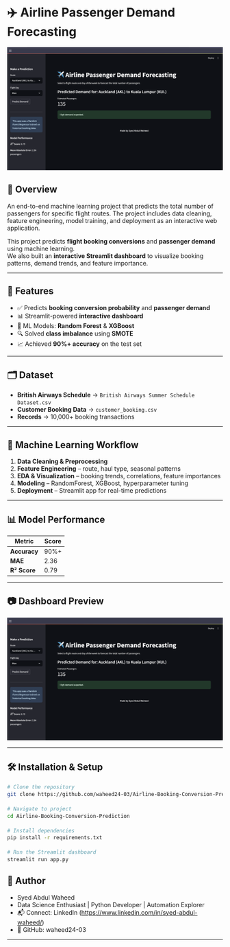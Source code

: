 # ✈️ Airline Passenger Demand Forecasting

![Dashboard Preview](output/Output.png)

## 📌 Overview
An end-to-end machine learning project that predicts the total number of passengers for specific flight routes. The project includes data cleaning, feature engineering, model training, and deployment as an interactive web application.

This project predicts **flight booking conversions** and **passenger demand** using machine learning.  
We also built an **interactive Streamlit dashboard** to visualize booking patterns, demand trends, and feature importance.
   
---

## 🚀 Features
- ✅ Predicts **booking conversion probability** and **passenger demand**
- 📊 Streamlit-powered **interactive dashboard**
- 🧠 ML Models: **Random Forest** & **XGBoost**
- 🔍 Solved **class imbalance** using **SMOTE**
- 📈 Achieved **90%+ accuracy** on the test set

---

## 🗂 Dataset
- **British Airways Schedule** → `British Airways Summer Schedule Dataset.csv`
- **Customer Booking Data** → `customer_booking.csv`
- **Records** → 10,000+ booking transactions

---

## 🧠 Machine Learning Workflow
1. **Data Cleaning & Preprocessing**  
2. **Feature Engineering** – route, haul type, seasonal patterns  
3. **EDA & Visualization** – booking trends, correlations, feature importances  
4. **Modeling** – RandomForest, XGBoost, hyperparameter tuning  
5. **Deployment** – Streamlit app for real-time predictions  

---

## 📊 Model Performance
| Metric      | Score  |
|------------|--------|
| **Accuracy**  | 90%+ |
| **MAE**       | 2.36 |
| **R² Score**  | 0.79 |

---

## 📷 Dashboard Preview
![Streamlit Dashboard](Output/output.png)

---

## 🛠 Installation & Setup

```bash
# Clone the repository
git clone https://github.com/waheed24-03/Airline-Booking-Conversion-Prediction.git

# Navigate to project
cd Airline-Booking-Conversion-Prediction

# Install dependencies
pip install -r requirements.txt

# Run the Streamlit dashboard
streamlit run app.py
```



## 👤 Author
- Syed Abdul Waheed
- Data Science Enthusiast | Python Developer | Automation Explorer
- 📬 Connect: LinkedIn (https://www.linkedin.com/in/syed-abdul-waheed/)
- 🐙 GitHub: waheed24-03
---
